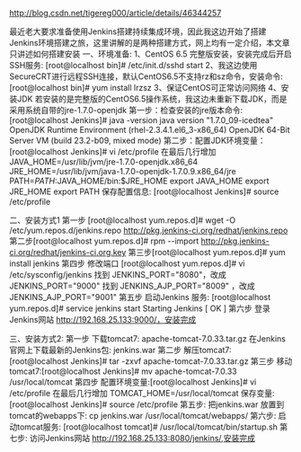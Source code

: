 http://blog.csdn.net/tigereg000/article/details/46344257

最近老大要求准备使用Jenkins搭建持续集成环境，因此我这边开始了搭建Jenkins环境搭建之旅，这里讲解的是两种搭建方式，网上均有一定介绍，本文章只讲述如何搭建安装
一、环境准备:
1、CentOS 6.5 完整版安装，安装完成后开启SSH服务: [root@localhost bin]# /etc/init.d/sshd start
2、我这边使用SecureCRT进行远程SSH连接，默认CentOS6.5不支持rz和sz命令，安装命令: [root@localhost bin]# yum install lrzsz
3、保证CentOS可正常访问网络
4、安装JDK
若安装的是完整版的CentOS6.5操作系统，我这边未重新下载JDK，而是采用系统自带的jre-1.7.0-openjdk
第一步：检查安装的jre版本命令:   [root@localhost Jenkins]# java -version
             java version "1.7.0_09-icedtea"
            OpenJDK Runtime Environment (rhel-2.3.4.1.el6_3-x86_64)
            OpenJDK 64-Bit Server VM (build 23.2-b09, mixed mode)
第二步：配置JDK环境变量：[root@localhost Jenkins]# vi /etc/profile
在最后几行增加
JAVA_HOME=/usr/lib/jvm/jre-1.7.0-openjdk.x86_64
JRE_HOME=/usr/lib/jvm/java-1.7.0-openjdk-1.7.0.9.x86_64/jre
PATH=$PATH:$JAVA_HOME/bin:$JRE_HOME
export JAVA_HOME
export JRE_HOME
export PATH
保存配置信息: [root@localhost Jenkins]# source /etc/profile

二、安装方式1
第一步 [root@localhost yum.repos.d]# wget -O /etc/yum.repos.d/jenkins.repo http://pkg.jenkins-ci.org/redhat/jenkins.repo
第二步[root@localhost yum.repos.d]# rpm --import http://pkg.jenkins-ci.org/redhat/jenkins-ci.org.key
第三步[root@localhost yum.repos.d]# yum install jenkins
第四步 修改端口 [root@localhost yum.repos.d]# vi /etc/sysconfig/jenkins
找到 JENKINS_PORT="8080"，改成 JENKINS_PORT="9000"
找到 JENKINS_AJP_PORT="8009" ，改成 JENKINS_AJP_PORT="9001"
第五步 启动Jenkins 服务: [root@localhost yum.repos.d]# service jenkins start
Starting Jenkins [  OK  ]
第六步 登录Jenkins网站 http://192.168.25.133:9000/，安装完成

三、安装方式2:
第一步 下载tomcat7: apache-tomcat-7.0.33.tar.gz
在Jenkins官网上下载最新的Jenkins包: jenkins.war
第二步 解压tomcat7: [root@localhost Jenkins]# tar -zxvf apache-tomcat-7.0.33.tar.gz 
第三步 移动tomcat7:[root@localhost Jenkins]# mv apache-tomcat-7.0.33 /usr/local/tomcat
第四步 配置环境变量:[root@localhost Jenkins]# vi /etc/profile
在最后几行增加   TOMCAT_HOME=/usr/local/tomcat
保存变量:[root@localhost Jenkins]# source /etc/profile
第五步: 把jenkins.war 放置到tomcat的webapps下: cp jenkins.war /usr/local/tomcat/webapps/
第六步: 启动tomcat服务: [root@localhost tomcat]# /usr/local/tomcat/bin/startup.sh
第七步: 访问Jenkins网站 http://192.168.25.133:8080/jenkins/,安装完成